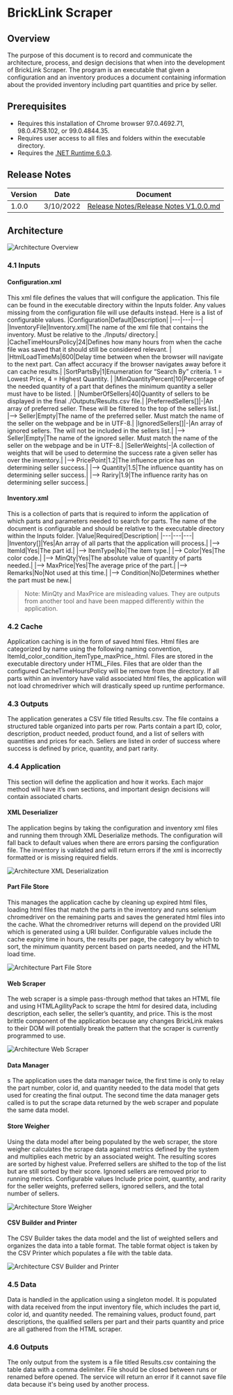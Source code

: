 # BrickLink Scraper


## Overview

The purpose of this document is to record and communicate the architecture, process, and design decisions that when into the development of BrickLink Scraper.  The program is an executable that given a configuration and an inventory produces a document containing information about the provided inventory including part quantities and price by seller.

## Prerequisites

*   Requires this installation of Chrome browser 97.0.4692.71, 98.0.4758.102, or 99.0.4844.35.  
*   Requires user access to all files and folders within the executable directory.
*   Requires the [.NET Runtime 6.0.3](https://dotnet.microsoft.com/en-us/download/dotnet/6.0).

## Release Notes

|Version|Date|Document|
|---|---|---|
|1.0.0|3/10/2022|<a href="./Release Notes/Release Notes V1.0.0.md">Release Notes/Release Notes V1.0.0.md</a>|

## Architecture

![Architecture Overview](Diagrams/Overview.png "Overview")

###	4.1 Inputs

#### Configuration.xml

This xml file defines the values that will configure the application.  This file can be found in the executable directory within the Inputs folder. Any values missing from the configuration file will use defaults instead. Here is a list of configurable values.
|Configuration|Default|Description|
|---|---|---|
|InventoryFile|Inventory.xml|The name of the xml file that contains the inventory.  Must be relative to the ./Inputs/ directory.|
|CacheTimeHoursPolicy|24|Defines how many hours from when the cache file was saved that it should still be considered relevant. |
|HtmlLoadTimeMs|600|Delay time between when the browser will navigate to the next part.  Can affect accuracy if the browser navigates away before it can cache results.|
|SortPartsBy|1|Enumeration for “Search By” criteria. 1 = Lowest Price, 4 = Highest Quantity. |
|MinQuantityPercent|10|Percentage of the needed quantity of a part that defines the minimum quantity a seller must have to be listed.  |
|NumberOfSellers|40|Quantity of sellers to be displayed in the final ./Outputs/Results.csv file.|
|PreferredSellers[]|-|An array of preferred seller.  These will be filtered to the top of the sellers list.|
|--> Seller|Empty|The name of the preferred seller.  Must match the name of the seller on the webpage and be in UTF-8.|
|IgnoredSellers[]|-|An array of ignored sellers.  The will not be included in the sellers list.|
|--> Seller|Empty|The name of the ignored seller.  Must match the name of the seller on the webpage and be in UTF-8.|
|SellerWeights|-|A collection of weights that will be used to determine the success rate a given seller has over the inventory.|
|--> PricePoint|1.2|The influence price has on determining seller success.|
|--> Quantity|1.5|The influence quantity has on determining seller success.|
|--> Rariry|1.9|The influence rarity has on determining seller success.|


#### Inventory.xml

This is a collection of parts that is required to inform the application of which parts and parameters needed to search for parts.  The name of the document is configurable and should be relative to the executable directory within the Inputs folder.
|Value|Required|Description|
|---|---|---|
|Inventory[]|Yes|An array of all parts that the application will process.|
|--> ItemId|Yes|The part id.|
|--> ItemType|No|The item type.|
|--> Color|Yes|The color code.|
|--> MinQty|Yes|The absolute value of quantity of parts needed.|
|--> MaxPrice|Yes|The average price of the part.|
|--> Remarks|No|Not used at this time.|
|--> Condition|No|Determines whether the part must be new.|

> Note: MinQty and MaxPrice are misleading values.  They are outputs from another tool and have been mapped differently within the application.

###	4.2 Cache

Application caching is in the form of saved html files.  Html files are categorized by name using the following naming convention, ItemId_color_condition_itemType_maxPrice_.html. Files are stored in the executable directory under HTML_Files. Files that are older than the configured CacheTimeHoursPolicy will be remove from the directory.  If all parts within an inventory have valid associated html files, the application will not load chromedriver which will drastically speed up runtime performance.

###	4.3 Outputs

The application generates a CSV file titled Results.csv.  The file contains a structured table organized into parts per row.  Parts contain a part ID, color, description, product needed, product found, and a list of sellers with quantities and prices for each.  Sellers are listed in order of success where success is defined by price, quantity, and part rarity.

###	4.4 Application

This section will define the application and how it works.  Each major method will have it’s own sections, and important design decisions will contain associated charts.  

#### XML Deserializer

The application begins by taking the configuration and inventory xml files and running them through XML Deserialize methods.  The configuration will fall back to default values when there are errors parsing the configuration file.  The inventory is validated and will return errors if the xml is incorrectly formatted or is missing required fields.
 
![Architecture XML Deserialization](Diagrams/XMLDeserialization.png "XML Deserialization")

#### Part File Store

This manages the application cache by cleaning up expired html files, loading html files that match the parts in the inventory and runs selenium chromedriver on the remaining parts and saves the generated html files into the cache.  What the chromedriver returns will depend on the provided URI which is generated using a URI builder.  Configurable values include the cache expiry time in hours, the results per page, the category by which to sort, the minimum quantity percent based on parts needed, and the HTML load time.
 
![Architecture Part File Store](Diagrams/PartFileStore.png "Part File Store")

#### Web Scraper

The web scraper is a simple pass-through method that takes an HTML file and using HTMLAgilityPack to scrape the html for desired data, including description, each seller, the seller’s quantity, and price.  This is the most brittle component of the application because any changes BrickLink makes to their DOM will potentially break the pattern that the scraper is currently programmed to use.

![Architecture Web Scraper](Diagrams/WebScaper.png "Web Scraper")

#### Data Manager
s
The application uses the data manager twice, the first time is only to relay the part number, color id, and quantity needed to the data model that gets used for creating the final output. The second time the data manager gets called is to put the scrape data returned by the web scraper and populate the same data model.

#### Store Weigher

Using the data model after being populated by the web scraper, the store weigher calculates the scrape data against metrics defined by the system and multiplies each metric by an associated weight.  The resulting scores are sorted by highest value.  Preferred sellers are shifted to the top of the list but are still sorted by their score. Ignored sellers are removed prior to running metrics.  Configurable values Include price point, quantity, and rarity for the seller weights, preferred sellers, ignored sellers, and the total number of sellers.

![Architecture Store Weigher](Diagrams/StoreWeigher.png "Store Weigher")

#### CSV Builder and Printer

The CSV Builder takes the data model and the list of weighted sellers and organizes the data into a table format.  The table format object is taken by the CSV Printer which populates a file with the table data.

![Architecture CSV Builder and Printer](Diagrams/CsvBuilder.png "CSV Builder and Printer")
 
###	4.5 Data

Data is handled in the application using a singleton model.  It is populated with data received from the input inventory file, which includes the part id, color id, and quantity needed.  The remaining values, product found, part descriptions, the qualified sellers per part and their parts quantity and price are all gathered from the HTML scraper.

### 4.6 Outputs

The only output from the system is a file titled Results.csv containing the table data with a comma delimiter.  File should be closed between runs or renamed before opened.  The service will return an error if it cannot save file data because it's being used by another process.
